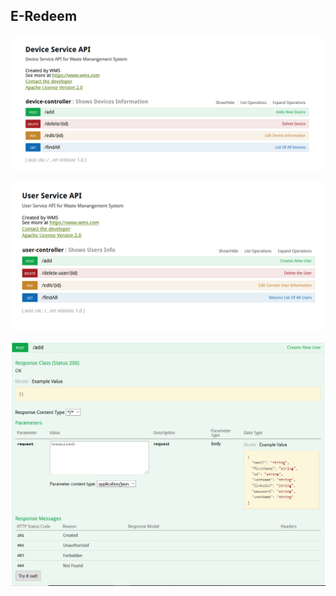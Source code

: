 E-Redeem
--------

![Devices API](https://github.com/asdanyal/eredeem/blob/master/Device%20Service/images/01.PNG)


![Users API](https://github.com/asdanyal/eredeem/blob/master/User%20Service/images/User%20Service%20API.PNG)


![Users API](https://github.com/asdanyal/eredeem/blob/master/User%20Service/images/User%2002.PNG)